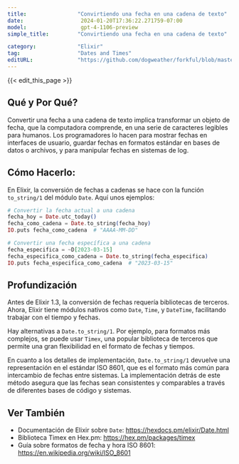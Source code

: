 ```yaml
---
title:                "Convirtiendo una fecha en una cadena de texto"
date:                  2024-01-20T17:36:22.271759-07:00
model:                 gpt-4-1106-preview
simple_title:         "Convirtiendo una fecha en una cadena de texto"

category:             "Elixir"
tag:                  "Dates and Times"
editURL:              "https://github.com/dogweather/forkful/blob/master/content/es/elixir/converting-a-date-into-a-string.md"
---
```


{{< edit_this_page >}}

## Qué y Por Qué?
Convertir una fecha a una cadena de texto implica transformar un objeto de fecha, que la computadora comprende, en una serie de caracteres legibles para humanos. Los programadores lo hacen para mostrar fechas en interfaces de usuario, guardar fechas en formatos estándar en bases de datos o archivos, y para manipular fechas en sistemas de log.

## Cómo Hacerlo:
En Elixir, la conversión de fechas a cadenas se hace con la función `to_string/1` del módulo `Date`. Aquí unos ejemplos:

```elixir
# Convertir la fecha actual a una cadena
fecha_hoy = Date.utc_today()
fecha_como_cadena = Date.to_string(fecha_hoy)
IO.puts fecha_como_cadena  # "AAAA-MM-DD"

# Convertir una fecha específica a una cadena
fecha_especifica = ~D[2023-03-15]
fecha_especifica_como_cadena = Date.to_string(fecha_especifica)
IO.puts fecha_especifica_como_cadena  # "2023-03-15"
```

## Profundización
Antes de Elixir 1.3, la conversión de fechas requería bibliotecas de terceros. Ahora, Elixir tiene módulos nativos como `Date`, `Time`, y `DateTime`, facilitando trabajar con el tiempo y fechas.

Hay alternativas a `Date.to_string/1`. Por ejemplo, para formatos más complejos, se puede usar `Timex`, una popular biblioteca de terceros que permite una gran flexibilidad en el formato de fechas y tiempos.

En cuanto a los detalles de implementación, `Date.to_string/1` devuelve una representación en el estándar ISO 8601, que es el formato más común para intercambio de fechas entre sistemas. La implementación detrás de este método asegura que las fechas sean consistentes y comparables a través de diferentes bases de código y sistemas.

## Ver También
- Documentación de Elixir sobre `Date`: https://hexdocs.pm/elixir/Date.html
- Biblioteca Timex en Hex.pm: https://hex.pm/packages/timex
- Guía sobre formatos de fecha y hora ISO 8601: https://en.wikipedia.org/wiki/ISO_8601
